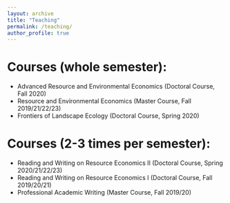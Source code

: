 ```yaml
---
layout: archive
title: "Teaching"
permalink: /teaching/
author_profile: true
---
```


Courses (whole semester):
=====
* Advanced Resource and Environmental Economics (Doctoral Course, Fall 2020)
* Resource and Environmental Economics (Master Course, Fall 2019/21/22/23)
* Frontiers of Landscape Ecology (Doctoral Course, Spring 2020)

Courses (2-3 times per semester):
=====
* Reading and Writing on Resource Economics II (Doctoral Course, Spring 2020/21/22/23)
* Reading and Writing on Resource Economics I (Doctoral Course, Fall 2019/20/21)
* Professional Academic Writing (Master Course, Fall 2019/20)
